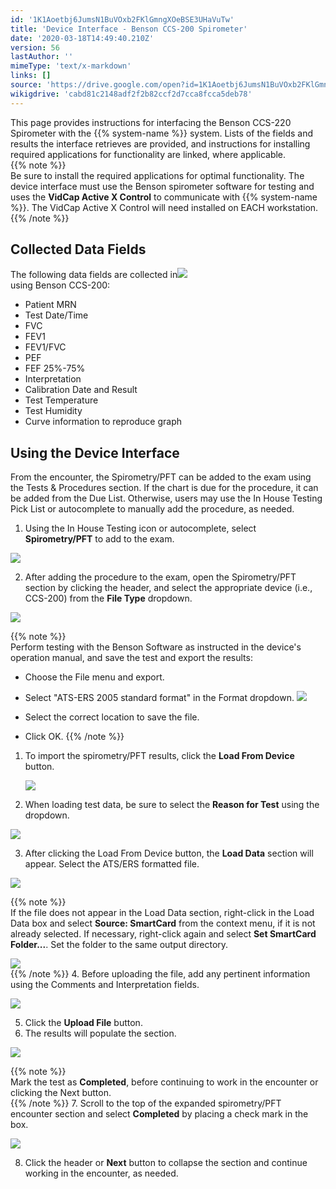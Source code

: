 ```yaml
---
id: '1K1Aoetbj6JumsN1BuVOxb2FKlGmngXOeBSE3UHaVuTw'
title: 'Device Interface - Benson CCS-200 Spirometer'
date: '2020-03-18T14:49:40.210Z'
version: 56
lastAuthor: ''
mimeType: 'text/x-markdown'
links: []
source: 'https://drive.google.com/open?id=1K1Aoetbj6JumsN1BuVOxb2FKlGmngXOeBSE3UHaVuTw'
wikigdrive: 'cabd81c2148adf2f2b82ccf2d7cca8fcca5deb78'
---
```

This page provides instructions for interfacing the Benson CCS-220 Spirometer with the {{% system-name %}} system. Lists of the fields and results the interface retrieves are provided, and instructions for installing required applications for functionality are linked, where applicable.   
{{% note %}}  
Be sure to install the required applications for optimal functionality. The device interface must use the Benson spirometer software for testing and uses the **VidCap Active X Control** to communicate with {{% system-name %}}. The VidCap Active X Control will need installed on EACH workstation.  
{{% /note %}}
  
## Collected Data Fields  

  
The following data fields are collected in![](../device-interface-benson-ccs-200-spirometer.assets/1000020100000001000000014C77D75F6DC67A52.png)  
using Benson CCS-200:
* Patient MRN
* Test Date/Time
* FVC
* FEV1
* FEV1/FVC
* PEF
* FEF 25%-75%
* Interpretation
* Calibration Date and Result
* Test Temperature
* Test Humidity
* Curve information to reproduce graph
  
## Using the Device Interface  

From the encounter, the Spirometry/PFT can be added to the exam using the Tests & Procedures section. If the chart is due for the procedure, it can be added from the Due List. Otherwise, users may use the In House Testing Pick List or autocomplete to manually add the procedure, as needed.
1. Using the In House Testing icon or autocomplete, select <strong>Spirometry/PFT</strong> to add to the exam. 
  
![](../device-interface-benson-ccs-200-spirometer.assets/10000201000002CE000001A60EAFD2F17959D998.png)  

2. After adding the procedure to the exam, open the Spirometry/PFT section by clicking the header, and select the appropriate device (i.e., CCS-200) from the <strong>File Type</strong> dropdown.
  
![](../device-interface-benson-ccs-200-spirometer.assets/10000201000002CE000000A6A63619E4B7D34DB9.png)  

{{% note %}}  
Perform testing with the Benson Software as instructed in the device's operation manual, and save the test and export the results:
* Choose the File menu and export.
* Select "ATS-ERS 2005 standard format" in the Format dropdown.
  <img src="../device-interface-benson-ccs-200-spirometer.assets/10000201000001D2000000DEF6A3E3759A888C7D.png" />  

* Select the correct location to save the file.
* Click OK.
{{% /note %}}
1. To import the spirometry/PFT results, click the <strong>Load From Device</strong> button.

   <img src="../device-interface-benson-ccs-200-spirometer.assets/10000201000002CE0000011FB6AD8406196B78CC.png" />

2. When loading test data, be sure to select the <strong>Reason for Test</strong> using the dropdown.
  
![](../device-interface-benson-ccs-200-spirometer.assets/10000201000002CD00000105A79809A3EFC53D4A.png)  

3. After clicking the Load From Device button, the <strong>Load Data</strong> section will appear. Select the ATS/ERS formatted file. 
  
![](../device-interface-benson-ccs-200-spirometer.assets/10000201000002CC00000149B3952D8AAAFAA0BB.png)  

{{% note %}}  
If the file does not appear in the Load Data section, right-click in the Load Data box and select **Source: SmartCard** from the context menu, if it is not already selected. If necessary, right-click again and select **Set SmartCard Folder...**. Set the folder to the same output directory.
  
![](../device-interface-benson-ccs-200-spirometer.assets/100002010000023500000142ECD67BFED325D337.png)  
{{% /note %}}
4. Before uploading the file, add any pertinent information using the Comments and Interpretation fields.
  
![](../device-interface-benson-ccs-200-spirometer.assets/10000201000001FE0000011DAF9AC161887FAF94.png)  

5. Click the <strong>Upload File</strong> button.
6. The results will populate the section.
  
![](../device-interface-benson-ccs-200-spirometer.assets/100002010000024A000000C238FAA8745D214043.png)  

{{% note %}}  
Mark the test as **Completed**, before continuing to work in the encounter or clicking the Next button.  
{{% /note %}}
7. Scroll to the top of the expanded spirometry/PFT encounter section and select <strong>Completed</strong> by placing a check mark in the box.
  
![](../device-interface-benson-ccs-200-spirometer.assets/10000201000002CF000000E932202CDDE94707DB.png)  

8. Click the header or <strong>Next</strong> button to collapse the section and continue working in the encounter, as needed.

